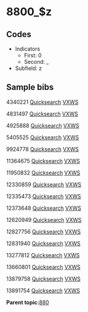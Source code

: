 # 8800\_$z

## Codes

-   Indicators
    -   First: 0
    -   Second: \_
-   Subfield: z

## Sample bibs

4340221 [Quicksearch](https://search.library.yale.edu/catalog/4340221) [VXWS](http://prodorbis.library.yale.edu:7014/vxws/GetHoldingsService?bibId=4340221)

4831497 [Quicksearch](https://search.library.yale.edu/catalog/4831497) [VXWS](http://prodorbis.library.yale.edu:7014/vxws/GetHoldingsService?bibId=4831497)

4925888 [Quicksearch](https://search.library.yale.edu/catalog/4925888) [VXWS](http://prodorbis.library.yale.edu:7014/vxws/GetHoldingsService?bibId=4925888)

5405525 [Quicksearch](https://search.library.yale.edu/catalog/5405525) [VXWS](http://prodorbis.library.yale.edu:7014/vxws/GetHoldingsService?bibId=5405525)

9924778 [Quicksearch](https://search.library.yale.edu/catalog/9924778) [VXWS](http://prodorbis.library.yale.edu:7014/vxws/GetHoldingsService?bibId=9924778)

11364675 [Quicksearch](https://search.library.yale.edu/catalog/11364675) [VXWS](http://prodorbis.library.yale.edu:7014/vxws/GetHoldingsService?bibId=11364675)

11950832 [Quicksearch](https://search.library.yale.edu/catalog/11950832) [VXWS](http://prodorbis.library.yale.edu:7014/vxws/GetHoldingsService?bibId=11950832)

12330859 [Quicksearch](https://search.library.yale.edu/catalog/12330859) [VXWS](http://prodorbis.library.yale.edu:7014/vxws/GetHoldingsService?bibId=12330859)

12335473 [Quicksearch](https://search.library.yale.edu/catalog/12335473) [VXWS](http://prodorbis.library.yale.edu:7014/vxws/GetHoldingsService?bibId=12335473)

12373648 [Quicksearch](https://search.library.yale.edu/catalog/12373648) [VXWS](http://prodorbis.library.yale.edu:7014/vxws/GetHoldingsService?bibId=12373648)

12620949 [Quicksearch](https://search.library.yale.edu/catalog/12620949) [VXWS](http://prodorbis.library.yale.edu:7014/vxws/GetHoldingsService?bibId=12620949)

12827756 [Quicksearch](https://search.library.yale.edu/catalog/12827756) [VXWS](http://prodorbis.library.yale.edu:7014/vxws/GetHoldingsService?bibId=12827756)

12831940 [Quicksearch](https://search.library.yale.edu/catalog/12831940) [VXWS](http://prodorbis.library.yale.edu:7014/vxws/GetHoldingsService?bibId=12831940)

13277812 [Quicksearch](https://search.library.yale.edu/catalog/13277812) [VXWS](http://prodorbis.library.yale.edu:7014/vxws/GetHoldingsService?bibId=13277812)

13660801 [Quicksearch](https://search.library.yale.edu/catalog/13660801) [VXWS](http://prodorbis.library.yale.edu:7014/vxws/GetHoldingsService?bibId=13660801)

13879758 [Quicksearch](https://search.library.yale.edu/catalog/13879758) [VXWS](http://prodorbis.library.yale.edu:7014/vxws/GetHoldingsService?bibId=13879758)

13891754 [Quicksearch](https://search.library.yale.edu/catalog/13891754) [VXWS](http://prodorbis.library.yale.edu:7014/vxws/GetHoldingsService?bibId=13891754)

**Parent topic:**[880](../../tags/880/880.md)

